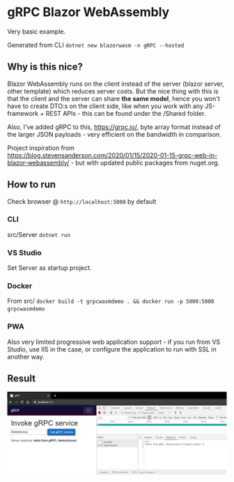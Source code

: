 # gRPC Blazor WebAssembly

Very basic example.

Generated from CLI `dotnet new blazorwasm -n gRPC --hosted`

## Why is this nice?

Blazor WebAssembly runs on the client instead of the server (blazor server, other template) which reduces server costs. But the nice thing with this is that the client and the server can share **the same model**, hence you won't have to create DTO:s on the client side, like when you work with any JS-framework + REST APIs - this can be found under the /Shared folder.

Also, I've added gRPC to this, https://grpc.io/, byte array format instead of the larger JSON payloads - very efficient on the bandwidth in comparison.

Project inspiration from https://blog.stevensanderson.com/2020/01/15/2020-01-15-grpc-web-in-blazor-webassembly/ - but with updated public packages from nuget.org.

## How to run

Check browser @ `http://localhost:5000` by default

### CLI
src/Server `dotnet run`

### VS Studio
Set Server as startup project.

### Docker
From src/ `docker build -t grpcwasmdemo . && docker run -p 5000:5000 grpcwasmdemo`

### PWA
Also very limited progressive web application support - if you run from VS Studio, use IIS in the case, or configure the application to run with SSL in another way.

## Result

<img src="https://github.com/Henkolicious/gRPC-blazor-wasm/blob/master/assets/example.jpg" />

